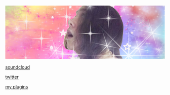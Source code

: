 ![](https://raw.githubusercontent.com/sylveon-ari/sylveon-ari/main/aribanner.png)

[soundcloud](https://soundcloud.com/ari_lt3)

[twitter](https://twitter.com/archIinux)

[my plugins](https://sylveon-ari.github.io/)
<!--
**sylveon-ari/sylveon-ari** is a ✨ _special_ ✨ repository because its `README.md` (this file) appears on your GitHub profile.

Here are some ideas to get you started:

- 🔭 I’m currently working on ...
- 🌱 I’m currently learning ...
- 👯 I’m looking to collaborate on ...
- 🤔 I’m looking for help with ...
- 💬 Ask me about ...
- 📫 How to reach me: ...
- 😄 Pronouns: ...
- ⚡ Fun fact: ...
-->
